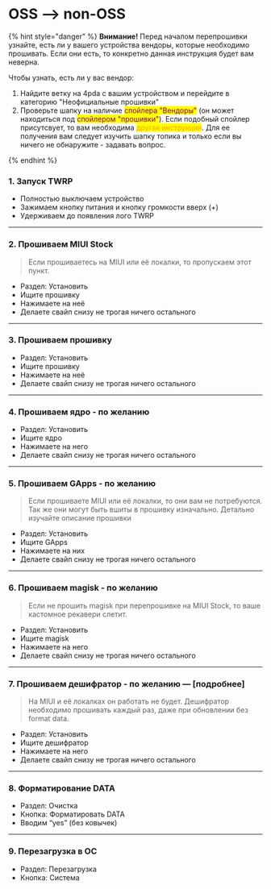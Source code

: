 # OSS --> non-OSS

{% hint style="danger" %}
**Внимание!** Перед началом перепрошивки узнайте, есть ли у вашего устройства вендоры, которые необходимо прошивать. Если они есть, то конкретно данная инструкция будет вам неверна.



Чтобы узнать, есть ли у вас вендор:

1. Найдите ветку на 4pda с вашим устройством и перейдите в категорию "Неофициальные прошивки"
2. Проверьте шапку на наличие <mark style="color:purple;">спойлера "Вендоры"</mark> (он может находиться под <mark style="color:purple;">спойлером "прошивки"</mark>). Если подобный спойлер присутсвует, то вам необходима <mark style="color:orange;">другая инструкция</mark>. Для ее получения вам следует изучить шапку топика и только если вы ничего не обнаружите - задавать вопрос.


{% endhint %}



### **1. Запуск TWRP**

* Полностью выключаем устройство
* Зажимаем кнопку питания и кнопку громкости вверх (+)
* Удерживаем до появления лого TWRP

***

### **2. Прошиваем MIUI Stock**

> Если прошиваетесь на MIUI или её локалки, то пропускаем этот пункт.

* Раздел: Установить
* Ищите прошивку
* Нажимаете на неё
* Делаете свайп снизу не трогая ничего остального

***

### **3. Прошиваем прошивку**

* Раздел: Установить
* Ищите прошивку
* Нажимаете на неё
* Делаете свайп снизу не трогая ничего остального

***

### **4. Прошиваем ядро - по желанию**

* Раздел: Установить
* Ищите ядро
* Нажимаете на него
* Делаете свайп снизу не трогая ничего остального

***

### **5. Прошиваем GApps - по желанию**

> Если прошиваете MIUI или её локалки, то они вам не потребуются. Так же они могут быть вшиты в прошивку изначально. Детально изучайте описание прошивки

* Раздел: Установить
* Ищите GApps
* Нажимаете на них
* Делаете свайп снизу не трогая ничего остального

***

### **6. Прошиваем magisk - по желанию**

> Если не прошить magisk при перепрошивке на MIUI Stock, то ваше кастомное рекавери слетит.

* Раздел: Установить
* Ищите magisk
* Нажимаете на него
* Делаете свайп снизу не трогая ничего остального

***

### **7. Прошиваем дешифратор - по желанию** — \[подробнее]

> На MIUI и её локалках он работать не будет. Дешифратор необходимо прошивать каждый раз, даже при обновлении без format data.

* Раздел: Установить
* Ищите дешифратор
* Нажимаете на него
* Делаете свайп снизу не трогая ничего остального

***

### **8. Форматирование DATA**

* Раздел: Очистка
* Кнопка: Форматировать DATA
* Вводим “yes” (без ковычек)

***

### **9. Перезагрузка в OC**

* Раздел: Перезагрузка
* Кнопка: Система
